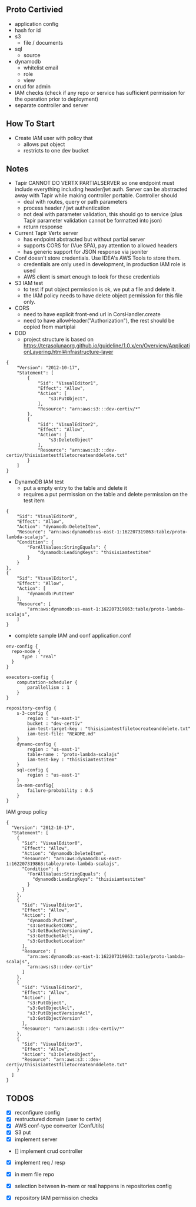 ## Proto Certivied

- application config
- hash for id
- s3
    - file / documents
- sql
    - source
- dynamodb
    - whitelist email 
    - role
    - view
- crud for admin
- IAM checks (check if any repo or service has sufficient permission for the operation prior to deployment)
- separate controller and server

## How To Start

- Create IAM user with policy that 
    - allows put object
    - restricts to one dev bucket  

## Notes

- Tapir CANNOT DO VERTX PARTIALSERVER so one endpoint must include everything including header/jwt auth. Server can be abstracted away with Tapir while making controller portable. Controller should
    - deal with routes, query or path parameters
    - process header / jwt authentication
    - not deal with parameter validation, this should go to service (plus Tapir parameter validation cannot be formatted into json)
    - return response  
- Current Tapir Vertx server
    - has endpoint abstracted but without partial server
    - supports CORS for (Vue SPA), pay attention to allowed headers
    - has generic support for JSON response via jsoniter
- Conf doesn't store credentials. Use IDEA's AWS Tools to store them. 
    - credentials are only used in development, in production IAM role is used
    - AWS client is smart enough to look for these credentials
- S3 IAM test
    - to test if put object permission is ok, we put a file and delete it. 
    - the IAM policy needs to have delete object permission for this file only.
- CORS
    - need to have explicit front-end url in CorsHandler.create
    - need to have allowHeader("Authorization"), the rest should be copied from martiplai
- DDD
    - project structure is based on https://terasolunaorg.github.io/guideline/1.0.x/en/Overview/ApplicationLayering.html#infrastructure-layer
```
{
    "Version": "2012-10-17",
    "Statement": [
        {
            "Sid": "VisualEditor1",
            "Effect": "Allow",
            "Action": [
                "s3:PutObject",
            ],
            "Resource": "arn:aws:s3:::dev-certiv/*"
        },
        {
            "Sid": "VisualEditor2",
            "Effect": "Allow",
            "Action": [
                "s3:DeleteObject"
            ],
            "Resource": "arn:aws:s3:::dev-certiv/thisisiamtestfiletocreateanddelete.txt"
        }
    ]
}
``` 
- DynamoDB IAM test
    - put a empty entry to the table and delete it
    - requires a put permission on the table and delete permission on the test item

```
{
    "Sid": "VisualEditor0",
    "Effect": "Allow",
    "Action": "dynamodb:DeleteItem",
    "Resource": "arn:aws:dynamodb:us-east-1:162207319863:table/proto-lambda-scalajs",
    "Condition": {
        "ForAllValues:StringEquals": {
            "dynamodb:LeadingKeys": "thisisiamtestitem"
        }
    }
},
{
    "Sid": "VisualEditor1",
    "Effect": "Allow",
    "Action": [
        "dynamodb:PutItem"
    ],
    "Resource": [
        "arn:aws:dynamodb:us-east-1:162207319863:table/proto-lambda-scalajs",
    ]
}
``` 

- complete sample IAM and conf
application.conf
```
env-config {
  repo-mode {
      type : "real"
  }
}

executors-config {
    computation-scheduler {
        parallellism : 1
    }
}

repository-config {
    s-3-config {
        region : "us-east-1"
        bucket : "dev-certiv"
        iam-test-target-key : "thisisiamtestfiletocreateanddelete.txt"
        iam-test-file: "README.md"
    }
    dynamo-config {
        region : "us-east-1"
        table-name : "proto-lambda-scalajs"
        iam-test-key : "thisisiamtestitem"
    }
    sql-config {
        region : "us-east-1"
    }
    in-mem-config{
        failure-probability : 0.5
    }
}
```

IAM group policy
```
{
  "Version": "2012-10-17",
  "Statement": [
    {
      "Sid": "VisualEditor0",
      "Effect": "Allow",
      "Action": "dynamodb:DeleteItem",
      "Resource": "arn:aws:dynamodb:us-east-1:162207319863:table/proto-lambda-scalajs",
      "Condition": {
        "ForAllValues:StringEquals": {
          "dynamodb:LeadingKeys": "thisisiamtestitem"
        }
      }
    },
    {
      "Sid": "VisualEditor1",
      "Effect": "Allow",
      "Action": [
        "dynamodb:PutItem",
        "s3:GetBucketCORS",
        "s3:GetBucketVersioning",
        "s3:GetBucketAcl",
        "s3:GetBucketLocation"
      ],
      "Resource": [
        "arn:aws:dynamodb:us-east-1:162207319863:table/proto-lambda-scalajs",
        "arn:aws:s3:::dev-certiv"
      ]
    },
    {
      "Sid": "VisualEditor2",
      "Effect": "Allow",
      "Action": [
        "s3:PutObject",
        "s3:GetObjectAcl",
        "s3:PutObjectVersionAcl",
        "s3:GetObjectVersion"
      ],
      "Resource": "arn:aws:s3:::dev-certiv/*"
    },
    {
      "Sid": "VisualEditor3",
      "Effect": "Allow",
      "Action": "s3:DeleteObject",
      "Resource": "arn:aws:s3:::dev-certiv/thisisiamtestfiletocreateanddelete.txt"
    }
  ]
}

```

## TODOS

- [x] reconfigure config
- [x] restructured domain (user to certiv)
- [x] AWS conf-type converter (ConfUtils)
- [x] S3 put
- [x] implement server
- [] implement crud controller
- [x] implement req / resp
- [x] in mem file repo 
- [x] selection between in-mem or real happens in repositories config
- [x] repository IAM permission checks
 